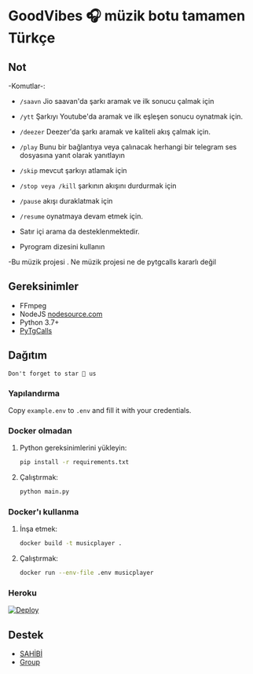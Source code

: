 # GoodVibes 🎧 müzik botu tamamen Türkçe 


## Not
-Komutlar-:
- `/saavn` Jio saavan'da şarkı aramak ve ilk sonucu çalmak için 
- `/ytt` Şarkıyı Youtube'da aramak ve ilk eşleşen sonucu oynatmak için.
- `/deezer` Deezer'da şarkı aramak ve kaliteli akış çalmak için.
- `/play` Bunu bir bağlantıya veya çalınacak herhangi bir telegram ses dosyasına yanıt olarak yanıtlayın 
- `/skip` mevcut şarkıyı atlamak için 
- `/stop veya /kill` şarkının akışını durdurmak için 
- `/pause` akışı duraklatmak için 
- `/resume` oynatmaya devam etmek için. 
- Satır içi arama da desteklenmektedir.

- Pyrogram dizesini kullanın

-Bu müzik projesi . Ne müzik projesi ne de pytgcalls kararlı değil

## Gereksinimler

- FFmpeg
- NodeJS [nodesource.com](https://nodesource.com/)
- Python 3.7+
- [PyTgCalls](https://github.com/pytgcalls/pytgcalls)

## Dağıtım
` Don't forget to star 🌟 us `
### Yapılandırma

Copy `example.env` to `.env` and fill it with your credentials.

### Docker olmadan

1. Python gereksinimlerini yükleyin:
   ```bash
   pip install -r requirements.txt
   ```
2. Çalıştırmak:
   ```bash
   python main.py
   ```

### Docker'ı kullanma

1. İnşa etmek:
   ```bash
   docker build -t musicplayer .
   ```
2. Çalıştırmak:
   ```bash
   docker run --env-file .env musicplayer
   ```

### Heroku
[![Deploy](https://www.herokucdn.com/deploy/button.svg)](https://heroku.com/deploy?template=https://github.com/GoodVibes-1/GoodVibesBot/)

## Destek
- [SAHİBİ](https://t.me/Poyraz2103)
- [Group](https://t.me/Fmsarkilar)

